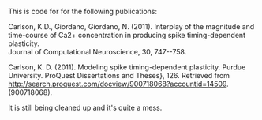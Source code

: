 This is code for for the following publications:

Carlson, K.D., Giordano, Giordano, N. (2011). Interplay of the magnitude and 
time-course of Ca2+ concentration in producing spike timing-dependent plasticity.  
Journal of Computational Neuroscience, 30, 747--758.

Carlson, K. D. (2011). Modeling spike timing-dependent plasticity. 
Purdue University. ProQuest Dissertations and Theses}, 126. Retrieved from 
http://search.proquest.com/docview/900718068?accountid=14509. (900718068).


It is still being cleaned up and it's quite a mess.

